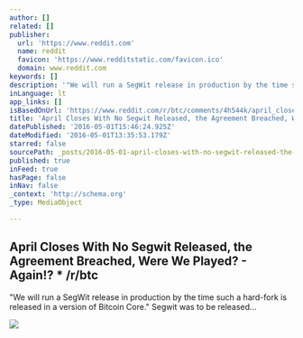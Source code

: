 ```yaml
---
author: []
related: []
publisher:
  url: 'https://www.reddit.com'
  name: reddit
  favicon: 'https://www.redditstatic.com/favicon.ico'
  domain: www.reddit.com
keywords: []
description: '"We will run a SegWit release in production by the time such a hard-fork is released in a version of Bitcoin Core." Segwit was to be released...'
inLanguage: lt
app_links: []
isBasedOnUrl: 'https://www.reddit.com/r/btc/comments/4h544k/april_closes_with_no_segwit_released_the/'
title: 'April Closes With No Segwit Released, the Agreement Breached, Were We Played? - Again!? * /r/btc'
datePublished: '2016-05-01T15:46:24.925Z'
dateModified: '2016-05-01T13:35:53.179Z'
starred: false
sourcePath: _posts/2016-05-01-april-closes-with-no-segwit-released-the-agreement-breached.md
published: true
inFeed: true
hasPage: false
inNav: false
_context: 'http://schema.org'
_type: MediaObject

---
```

<article style=""><h1>April Closes With No Segwit Released, the Agreement Breached, Were We Played? - Again!? * /r/btc</h1><p>"We will run a SegWit release in production by the time such a hard-fork is released in a version of Bitcoin Core." Segwit was to be released...</p><img src="https://www.redditstatic.com/icon.png" /></article>